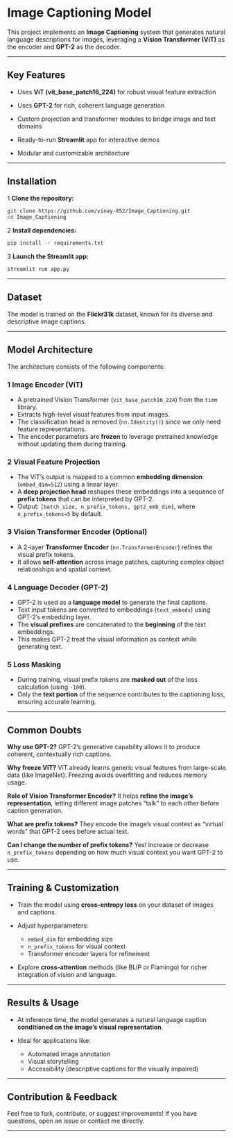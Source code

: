 # Image Captioning Model

This project implements an **Image Captioning** system that generates natural language descriptions for images, leveraging a **Vision Transformer (ViT)** as the encoder and **GPT-2** as the decoder.

---

## Key Features

* Uses **ViT (vit\_base\_patch16\_224)** for robust visual feature extraction

* Uses **GPT-2** for rich, coherent language generation

* Custom projection and transformer modules to bridge image and text domains

* Ready-to-run **Streamlit** app for interactive demos

* Modular and customizable architecture

---

## Installation

1 **Clone the repository:**

```bash
git clone https://github.com/vinay-852/Image_Captioning.git
cd Image_Captioning
```

2 **Install dependencies:**

```bash
pip install -r requirements.txt
```

3 **Launch the Streamlit app:**

```bash
streamlit run app.py
```

---

## Dataset

The model is trained on the **Flickr31k** dataset, known for its diverse and descriptive image captions.

---

## Model Architecture

The architecture consists of the following components:

### 1 **Image Encoder (ViT)**

* A pretrained Vision Transformer (`vit_base_patch16_224`) from the `timm` library.
* Extracts high-level visual features from input images.
* The classification head is removed (`nn.Identity()`) since we only need feature representations.
* The encoder parameters are **frozen** to leverage pretrained knowledge without updating them during training.

### 2 **Visual Feature Projection**

* The ViT’s output is mapped to a common **embedding dimension** (`embed_dim=512`) using a linear layer.
* A **deep projection head** reshapes these embeddings into a sequence of **prefix tokens** that can be interpreted by GPT-2.
* Output: `[batch_size, n_prefix_tokens, gpt2_emb_dim]`, where `n_prefix_tokens=5` by default.

### 3 **Vision Transformer Encoder (Optional)**

* A 2-layer **Transformer Encoder** (`nn.TransformerEncoder`) refines the visual prefix tokens.
* It allows **self-attention** across image patches, capturing complex object relationships and spatial context.

### 4 **Language Decoder (GPT-2)**

* GPT-2 is used as a **language model** to generate the final captions.
* Text input tokens are converted to embeddings (`text_embeds`) using GPT-2’s embedding layer.
* The **visual prefixes** are concatenated to the **beginning** of the text embeddings.
* This makes GPT-2 treat the visual information as context while generating text.

### 5 **Loss Masking**

* During training, visual prefix tokens are **masked out** of the loss calculation (using `-100`).
* Only the **text portion** of the sequence contributes to the captioning loss, ensuring accurate learning.

---

## Common Doubts

 **Why use GPT-2?**
GPT-2’s generative capability allows it to produce coherent, contextually rich captions.

 **Why freeze ViT?**
ViT already learns generic visual features from large-scale data (like ImageNet). Freezing avoids overfitting and reduces memory usage.

 **Role of Vision Transformer Encoder?**
It helps **refine the image’s representation**, letting different image patches “talk” to each other before caption generation.

 **What are prefix tokens?**
They encode the image’s visual context as “virtual words” that GPT-2 sees before actual text.

 **Can I change the number of prefix tokens?**
Yes! Increase or decrease `n_prefix_tokens` depending on how much visual context you want GPT-2 to use.

---

## Training & Customization

* Train the model using **cross-entropy loss** on your dataset of images and captions.
* Adjust hyperparameters:

  * `embed_dim` for embedding size
  * `n_prefix_tokens` for visual context
  * Transformer encoder layers for refinement
* Explore **cross-attention** methods (like BLIP or Flamingo) for richer integration of vision and language.

---

## Results & Usage

* At inference time, the model generates a natural language caption **conditioned on the image’s visual representation**.
* Ideal for applications like:

  * Automated image annotation
  * Visual storytelling
  * Accessibility (descriptive captions for the visually impaired)

---

## Contribution & Feedback

Feel free to fork, contribute, or suggest improvements!
If you have questions, open an issue or contact me directly.

---
